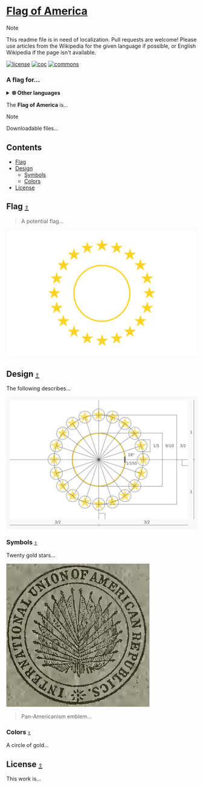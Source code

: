 # [Flag of America](https://github.com/andrewtavis/blob/main/READMES/README-ay.md)

> [!NOTE]
> This readme file is in need of localization. Pull requests are welcome!
> Please use articles from the Wikipedia for the given language if possible, or English Wikipedia if the page isn't available.

[![license](https://img.shields.io/github/license/andrewtavis/flag-of-america.svg?label=%20)](../LICENSE.txt)
[![coc](https://img.shields.io/badge/Contributor%20Covenant-ff69b4.svg)](../.github/CODE_OF_CONDUCT.md)
[![commons](https://img.shields.io/badge/Wikimedia%20Commons-006699.svg?logo=WikimediaCommons&logoColor=ffffff)](https://commons.wikimedia.org/w/index.php?search=Flag+of+America&title=Special:MediaSearch&type=image)

<!-- [![wikipedia](https://img.shields.io/badge/Wikipedia-990000.svg?logo=Wikipedia&logoColor=ffffff)](https://ay.wikipedia.org/)
[![wikidata](https://img.shields.io/badge/Wikidata-339966.svg?logo=Wikidata&logoColor=ffffff)](https://www.wikidata.org/) -->

### A flag for...

<details><summary><strong>🌐 Other languages</strong></summary>
<p>

- Aymara
- [Nederlands](./README-nl.md)
- [English](../README.md)
- [Español](./README-es.md)
- [Français](./README-fr.md)
- [Guarani](./README-gn.md)
- [Haitian Creole](./README-ht.md)
- [Português](./README-pt.md)
- [Quechua](./README-qu.md)

</p>
</details>

The **Flag of America** is...

> [!NOTE]
> Downloadable files...

<a id="contents"></a>

## **Contents**

- [Flag](#flag-)
- [Design](#design-)
  - [Symbols](#symbols-)
  - [Colors](#colors-)
- [License](#license-)

<a id="flag-"></a>

## Flag [`⇧`](#contents)

> A potential flag...

<div align="left">
<a href="../images/flag/flag_of_america.svg"><img src="../images/flag/flag_of_america.svg" width="600" style="border:1px solid #F5F5F5;" alt="Flag of America"></a>
</div>

<a id="design-"></a>

## Design [`⇧`](#contents)

The following describes...

<div align="left">
<a href="../images/design_specification/flag_of_america_design_specification.svg"><img src="../images/design_specification/flag_of_america_design_specification.svg" width="600" style="border:1px solid #F5F5F5;" alt="Flag of America"></a>
</div>

<a id="symbols-"></a>

### Symbols [`⇧`](#contents)

Twenty gold stars...

<div align="left">
<a href="../.github/resources/international_union_of_american_republics_logo_in_1909_from_publication_cacao_(1909)_(ia_cacao00inte)_(page_1_crop).jpg"><img src="../.github/resources/international_union_of_american_republics_logo_in_1909_from_publication_cacao_(1909)_(ia_cacao00inte)_(page_1_crop).jpg" width="379" alt="Pan-Americanism emblem from 1909"></a>
</div>

> Pan-Americanism emblem...

<a id="colors-"></a>

### Colors [`⇧`](#contents)

A circle of gold...

<a id="license-"></a>

## License [`⇧`](#contents)

This work is...
